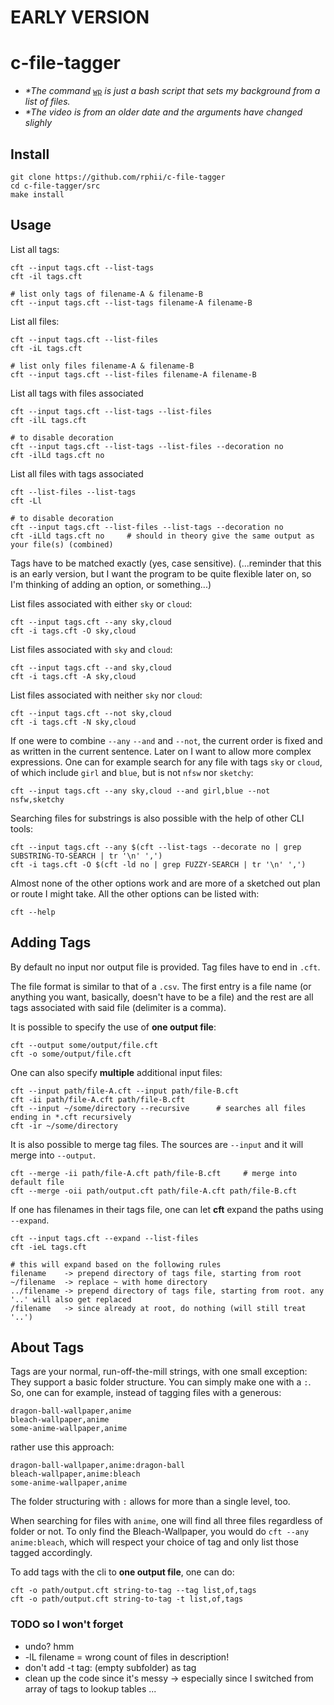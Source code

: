 # EARLY VERSION
# c-file-tagger

[](https://github.com/rphii/c-file-tagger/assets/46871963/a05e7a42-4153-417c-8d75-81342cbb66dd)

- *\*The command* [`wp`](examples/wp.sh) *is just a bash script that sets my background from a list of files.*
- *\*The video is from an older date and the arguments have changed slighly*

## Install

    git clone https://github.com/rphii/c-file-tagger
    cd c-file-tagger/src
    make install

## Usage

List all tags:

    cft --input tags.cft --list-tags
    cft -il tags.cft

    # list only tags of filename-A & filename-B
    cft --input tags.cft --list-tags filename-A filename-B

List all files:

    cft --input tags.cft --list-files
    cft -iL tags.cft

    # list only files filename-A & filename-B
    cft --input tags.cft --list-files filename-A filename-B

List all tags with files associated

    cft --input tags.cft --list-tags --list-files
    cft -ilL tags.cft

    # to disable decoration
    cft --input tags.cft --list-tags --list-files --decoration no
    cft -ilLd tags.cft no

List all files with tags associated

    cft --list-files --list-tags
    cft -Ll

    # to disable decoration
    cft --input tags.cft --list-files --list-tags --decoration no
    cft -iLld tags.cft no     # should in theory give the same output as your file(s) (combined)

Tags have to be matched exactly (yes, case sensitive). (...reminder that this is an early version,
but I want the program to be quite flexible later on, so I'm thinking of adding an option, or
something...)

List files associated with either `sky` or `cloud`:

    cft --input tags.cft --any sky,cloud
    cft -i tags.cft -O sky,cloud

List files associated with `sky` and `cloud`:

    cft --input tags.cft --and sky,cloud
    cft -i tags.cft -A sky,cloud

List files associated with neither `sky` nor `cloud`:

    cft --input tags.cft --not sky,cloud
    cft -i tags.cft -N sky,cloud

If one were to combine `--any` `--and` and `--not`, the current order is fixed and as written in the
current sentence. Later on I want to allow more complex expressions. One can for example search for
any file with tags `sky` or `cloud`, of which include `girl` and `blue`, but is not `nfsw` nor
`sketchy`:

    cft --input tags.cft --any sky,cloud --and girl,blue --not nsfw,sketchy

Searching files for substrings is also possible with the help of other CLI tools:

    cft --input tags.cft --any $(cft --list-tags --decorate no | grep SUBSTRING-TO-SEARCH | tr '\n' ',')
    cft -i tags.cft -O $(cft -ld no | grep FUZZY-SEARCH | tr '\n' ',')

Almost none of the other options work and are more of a sketched out plan or route I might take. All
the other options can be listed with:

    cft --help

## Adding Tags

By default no input nor output file is provided. Tag files have to end in `.cft`.

The file format is similar to that of a `.csv`. The first entry is a file name (or anything you
want, basically, doesn't have to be a file) and the rest are all tags associated with said file
(delimiter is a comma).

It is possible to specify the use of **one output file**:

    cft --output some/output/file.cft
    cft -o some/output/file.cft

One can also specify **multiple** additional input files:

    cft --input path/file-A.cft --input path/file-B.cft
    cft -ii path/file-A.cft path/file-B.cft
    cft --input ~/some/directory --recursive      # searches all files ending in *.cft recursively
    cft -ir ~/some/directory

It is also possible to merge tag files. The sources are `--input` and it will merge into `--output`.

    cft --merge -ii path/file-A.cft path/file-B.cft     # merge into default file
    cft --merge -oii path/output.cft path/file-A.cft path/file-B.cft

If one has filenames in their tags file, one can let **cft** expand the paths using `--expand`.

    cft --input tags.cft --expand --list-files
    cft -ieL tags.cft

    # this will expand based on the following rules
    filename    -> prepend directory of tags file, starting from root
    ~/filename  -> replace ~ with home directory
    ../filename -> prepend directory of tags file, starting from root. any '..' will also get replaced
    /filename   -> since already at root, do nothing (will still treat '..')

## About Tags

Tags are your normal, run-off-the-mill strings, with one small exception: They support a basic
folder structure. You can simply make one with a `:`. So, one can for example, instead of tagging
files with a generous:

    dragon-ball-wallpaper,anime
    bleach-wallpaper,anime
    some-anime-wallpaper,anime

rather use this approach:

    dragon-ball-wallpaper,anime:dragon-ball
    bleach-wallpaper,anime:bleach
    some-anime-wallpaper,anime

The folder structuring with `:` allows for more than a single level, too.

When searching for files with `anime`, one will find all three files regardless of folder or not.
To only find the Bleach-Wallpaper, you would do `cft --any anime:bleach`, which will respect your
choice of tag and only list those tagged accordingly.

To add tags with the cli to **one output file**, one can do:

    cft -o path/output.cft string-to-tag --tag list,of,tags
    cft -o path/output.cft string-to-tag -t list,of,tags

### TODO so I won't forget
- undo? hmm
- -lL filename = wrong count of files in description!
- don't add -t tag: (empty subfolder) as tag
- clean up the code since it's messy -> especially since I switched from array of tags to lookup tables ...

